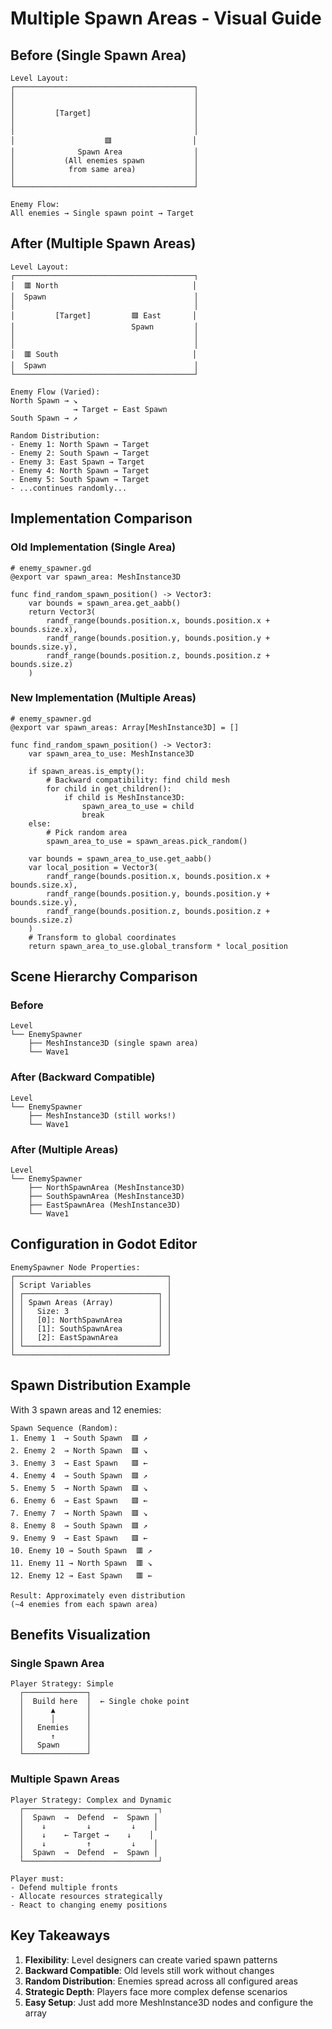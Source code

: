 # Multiple Spawn Areas - Visual Guide

## Before (Single Spawn Area)

```
Level Layout:
┌────────────────────────────────────────┐
│                                        │
│                                        │
│         [Target]                       │
│                                        │
│                                        │
│                    🟥                  │
│              Spawn Area                │
│           (All enemies spawn           │
│            from same area)             │
│                                        │
└────────────────────────────────────────┘

Enemy Flow:
All enemies → Single spawn point → Target
```

## After (Multiple Spawn Areas)

```
Level Layout:
┌────────────────────────────────────────┐
│  🟥 North                              │
│  Spawn                                 │
│                                        │
│         [Target]         🟥 East       │
│                          Spawn         │
│                                        │
│                                        │
│  🟥 South                              │
│  Spawn                                 │
└────────────────────────────────────────┘

Enemy Flow (Varied):
North Spawn → ↘
              → Target ← East Spawn
South Spawn → ↗

Random Distribution:
- Enemy 1: North Spawn → Target
- Enemy 2: South Spawn → Target  
- Enemy 3: East Spawn → Target
- Enemy 4: North Spawn → Target
- Enemy 5: South Spawn → Target
- ...continues randomly...
```

## Implementation Comparison

### Old Implementation (Single Area)
```gdscript
# enemy_spawner.gd
@export var spawn_area: MeshInstance3D

func find_random_spawn_position() -> Vector3:
    var bounds = spawn_area.get_aabb()
    return Vector3(
        randf_range(bounds.position.x, bounds.position.x + bounds.size.x),
        randf_range(bounds.position.y, bounds.position.y + bounds.size.y),
        randf_range(bounds.position.z, bounds.position.z + bounds.size.z)
    )
```

### New Implementation (Multiple Areas)
```gdscript
# enemy_spawner.gd
@export var spawn_areas: Array[MeshInstance3D] = []

func find_random_spawn_position() -> Vector3:
    var spawn_area_to_use: MeshInstance3D
    
    if spawn_areas.is_empty():
        # Backward compatibility: find child mesh
        for child in get_children():
            if child is MeshInstance3D:
                spawn_area_to_use = child
                break
    else:
        # Pick random area
        spawn_area_to_use = spawn_areas.pick_random()
    
    var bounds = spawn_area_to_use.get_aabb()
    var local_position = Vector3(
        randf_range(bounds.position.x, bounds.position.x + bounds.size.x),
        randf_range(bounds.position.y, bounds.position.y + bounds.size.y),
        randf_range(bounds.position.z, bounds.position.z + bounds.size.z)
    )
    # Transform to global coordinates
    return spawn_area_to_use.global_transform * local_position
```

## Scene Hierarchy Comparison

### Before
```
Level
└── EnemySpawner
    ├── MeshInstance3D (single spawn area)
    └── Wave1
```

### After (Backward Compatible)
```
Level
└── EnemySpawner
    ├── MeshInstance3D (still works!)
    └── Wave1
```

### After (Multiple Areas)
```
Level
└── EnemySpawner
    ├── NorthSpawnArea (MeshInstance3D)
    ├── SouthSpawnArea (MeshInstance3D)
    ├── EastSpawnArea (MeshInstance3D)
    └── Wave1
```

## Configuration in Godot Editor

```
EnemySpawner Node Properties:
┌──────────────────────────────────┐
│ Script Variables                 │
│ ┌──────────────────────────────┐ │
│ │ Spawn Areas (Array)          │ │
│ │   Size: 3                    │ │
│ │   [0]: NorthSpawnArea        │ │
│ │   [1]: SouthSpawnArea        │ │
│ │   [2]: EastSpawnArea         │ │
│ └──────────────────────────────┘ │
└──────────────────────────────────┘
```

## Spawn Distribution Example

With 3 spawn areas and 12 enemies:

```
Spawn Sequence (Random):
1. Enemy 1  → South Spawn  🟥 ↗
2. Enemy 2  → North Spawn  🟥 ↘
3. Enemy 3  → East Spawn   🟥 ←
4. Enemy 4  → South Spawn  🟥 ↗
5. Enemy 5  → North Spawn  🟥 ↘
6. Enemy 6  → East Spawn   🟥 ←
7. Enemy 7  → North Spawn  🟥 ↘
8. Enemy 8  → South Spawn  🟥 ↗
9. Enemy 9  → East Spawn   🟥 ←
10. Enemy 10 → South Spawn  🟥 ↗
11. Enemy 11 → North Spawn  🟥 ↘
12. Enemy 12 → East Spawn   🟥 ←

Result: Approximately even distribution
(~4 enemies from each spawn area)
```

## Benefits Visualization

### Single Spawn Area
```
Player Strategy: Simple
  ┌──────────────┐
  │  Build here  │  ← Single choke point
  │      ▲       │
  │      │       │
  │   Enemies    │
  │      ↑       │
  │   Spawn      │
  └──────────────┘
```

### Multiple Spawn Areas
```
Player Strategy: Complex and Dynamic
  ┌──────────────────────────────┐
  │  Spawn  →  Defend  ←  Spawn │
  │    ↓         ↓         ↓    │
  │    ↓    ← Target →    ↓    │
  │    ↓         ↑         ↓    │
  │  Spawn  →  Defend  ←  Spawn │
  └──────────────────────────────┘

Player must:
- Defend multiple fronts
- Allocate resources strategically
- React to changing enemy positions
```

## Key Takeaways

1. **Flexibility**: Level designers can create varied spawn patterns
2. **Backward Compatible**: Old levels still work without changes
3. **Random Distribution**: Enemies spread across all configured areas
4. **Strategic Depth**: Players face more complex defense scenarios
5. **Easy Setup**: Just add more MeshInstance3D nodes and configure the array
